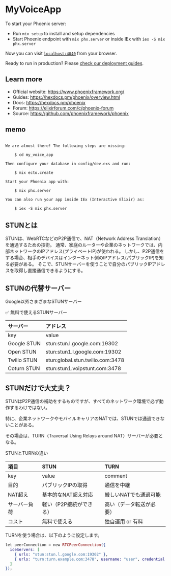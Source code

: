 # MyVoiceApp

To start your Phoenix server:

  * Run `mix setup` to install and setup dependencies
  * Start Phoenix endpoint with `mix phx.server` or inside IEx with `iex -S mix phx.server`

Now you can visit [`localhost:4040`](http://localhost:4040) from your browser.

Ready to run in production? Please [check our deployment guides](https://hexdocs.pm/phoenix/deployment.html).

## Learn more

  * Official website: https://www.phoenixframework.org/
  * Guides: https://hexdocs.pm/phoenix/overview.html
  * Docs: https://hexdocs.pm/phoenix
  * Forum: https://elixirforum.com/c/phoenix-forum
  * Source: https://github.com/phoenixframework/phoenix

## memo

```shell

We are almost there! The following steps are missing:

    $ cd my_voice_app

Then configure your database in config/dev.exs and run:

    $ mix ecto.create

Start your Phoenix app with:

    $ mix phx.server

You can also run your app inside IEx (Interactive Elixir) as:

    $ iex -S mix phx.server
```

## STUNとは

STUNは、WebRTCなどのP2P通信で、NAT（Network Address Translation）を通過するための技術。
通常、家庭のルーターや企業のネットワークでは、内部ネットワークのIPアドレス(プライベートIP)が使われる。
しかし、P2P通信をする場合、相手のデバイスはインターネット側のIPアドレス(パブリックIP)を知る必要がある。
そこで、STUNサーバーを使うことで自分のパブリックIPアドレスを取得し直接通信できるようにする。

## STUNの代替サーバー

Google以外さまざまなSTUNサーバー

✅ 無料で使えるSTUNサーバー

|サーバー|アドレス|
|:---|:---|
|key|value|
|Google STUN|stun:stun.l.google.com:19302|
|Open STUN|stun:stun1.l.google.com:19302|
|Twilio STUN|stun:global.stun.twilio.com:3478|
|Coturn STUN|stun:stun1.voipstunt.com:3478|

## STUNだけで大丈夫？

STUNはP2P通信の補助をするものですが、すべてのネットワーク環境で必ず動作するわけではない。

特に、企業ネットワークやモバイルキャリアのNATでは、STUNでは通過できないことがある。

その場合は、TURN（Traversal Using Relays around NAT）サーバーが必要となる。

STUNとTURNの違い

|項目|STUN|TURN|
|:---|:---|:---|
|key|value|comment|
|目的|パブリックIPの取得|通信を中継|
|NAT超え|基本的なNAT超え対応|厳しいNATでも通過可能|
|サーバー負荷|軽い（P2P接続ができる）|高い（データ転送が必要）|
|コスト|無料で使える|独自運用 or 有料|

TURNを使う場合は、以下のように設定します。

```elixir
let peerConnection = new RTCPeerConnection({
  iceServers: [
    { urls: "stun:stun.l.google.com:19302" },
    { urls: "turn:turn.example.com:3478", username: "user", credential: "pass" }
  ]
});

```
